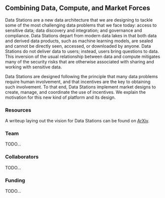 ## Combining Data, Compute, and Market Forces

Data Stations are a new data architecture that we are designing to tackle some of the most challenging data problems that we face today: access to sensitive data; data discovery and integration; and governance and compliance. Data Stations depart from modern data lakes in that both data and derived data products, such as machine learning models, are sealed and cannot be directly seen, accessed, or downloaded by anyone. Data Stations do not deliver data to users; instead, users bring questions to data. This inversion of the usual relationship between data and compute mitigates many of the security risks that are otherwise associated with sharing and working with sensitive data.

Data Stations are designed following the principle that many data problems require human involvement, and that incentives are the key to obtaining such involvement. To that end, Data Stations implement market designs to create, manage, and coordinate the use of incentives. We explain the motivation for this new kind of platform and its design.


### Resources

A writeup laying out the vision for Data Stations can be found on [ArXiv](https://arxiv.org/abs/2009.00035).

### Team

TODO...

### Collaborators

TODO...

### Funding

TODO...
